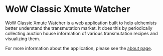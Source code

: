 # WoW Classic Xmute Watcher

WoW Classic Xmute Watcher is a web application built to help alchemists better understand the transmutation market. It does this by periodically collecting auction house information of various transmutation recipes and visualizing them.

For more information about the application, please see the [about page](https://www.wow-classic-xmute-watcher.com/about).
